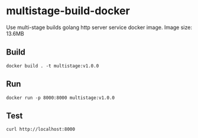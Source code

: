 # multistage-build-docker

Use multi-stage builds golang http server service docker image. Image size: 13.6MB

## Build

```
docker build . -t multistage:v1.0.0
```

## Run

```
docker run -p 8000:8000 multistage:v1.0.0
```

## Test

```
curl http://localhost:8000
```